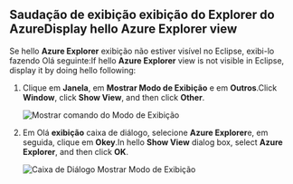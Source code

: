 ## <a name="display-hello-azure-explorer-view"></a><span data-ttu-id="2594b-101">Saudação de exibição exibição do Explorer do Azure</span><span class="sxs-lookup"><span data-stu-id="2594b-101">Display hello Azure Explorer view</span></span>

<span data-ttu-id="2594b-102">Se hello **Azure Explorer** exibição não estiver visível no Eclipse, exibi-lo fazendo Olá seguinte:</span><span class="sxs-lookup"><span data-stu-id="2594b-102">If hello **Azure Explorer** view is not visible in Eclipse, display it by doing hello following:</span></span>

1. <span data-ttu-id="2594b-103">Clique em **Janela**, em **Mostrar Modo de Exibição** e em **Outros**.</span><span class="sxs-lookup"><span data-stu-id="2594b-103">Click **Window**, click **Show View**, and then click **Other**.</span></span>

   ![Mostrar comando do Modo de Exibição](./media/azure-toolkit-for-eclipse-show-azure-explorer/show-az-exp-01.png)

2. <span data-ttu-id="2594b-105">Em Olá **exibição** caixa de diálogo, selecione **Azure Explorer**e, em seguida, clique em **Okey**.</span><span class="sxs-lookup"><span data-stu-id="2594b-105">In hello **Show View** dialog box, select **Azure Explorer**, and then click **OK**.</span></span>

   ![Caixa de Diálogo Mostrar Modo de Exibição](./media/azure-toolkit-for-eclipse-show-azure-explorer/show-az-exp-02.png)

